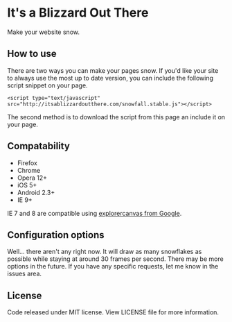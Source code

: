 # It's a Blizzard Out There

Make your website snow.

## How to use

There are two ways you can make your pages snow. If you'd like your site
to always use the most up to date version, you can include the following
script snippet on your page.

    <script type="text/javascript" src="http://itsablizzardoutthere.com/snowfall.stable.js"></script>

The second method is to download the script from this page an include it
on your page.

## Compatability

* Firefox
* Chrome
* Opera 12+
* iOS 5+
* Android 2.3+
* IE 9+

IE 7 and 8 are compatible using [explorercanvas from Google](http://code.google.com/p/explorercanvas/).

## Configuration options

Well... there aren't any right now. It will draw as many snowflakes as
possible while staying at around 30 frames per second. There may be more
options in the future. If you have any specific requests, let me know in
the issues area.

## License

Code released under MIT license. View LICENSE file for more information.
